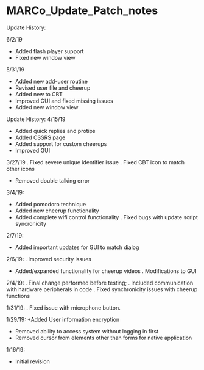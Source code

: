 # MARCo_Update_Patch_notes

Update History:

6/2/19
+ Added flash player support
+ Fixed new window view

5/31/19
+ Added new add-user routine
+ Revised user file and cheerup
+ Added new to CBT
+ Improved GUI and fixed missing issues
+ Added new window view


Update History:
4/15/19
+ Added quick replies and protips
+ Added CSSRS page
+ Added support for custom cheerups
+ Improved GUI



3/27/19
. Fixed severe unique identifier issue
. Fixed CBT icon to match other icons
- Removed double talking error

3/4/19:
+ Added pomodoro technique
+ Added new cheerup functionality
+ Added complete wifi control functionality
. Fixed bugs with update script syncronicity

2/7/19:
+ Added important updates for GUI to match dialog

2/6/19:
. Improved security issues
+ Added/expanded functionality for cheerup videos
. Modifications to GUI

2/4/19:
. Final change performed before testing;
. Included communication with hardware peripherals in code
. Fixed synchronicity issues with cheerup functions

1/31/19: 
. Fixed issue with microphone button.

1/29/19:
+Added User information encryption
- Removed ability to access system without logging in first
- Removed cursor from elements other than forms for native application

1/16/19:
+ Initial revision


